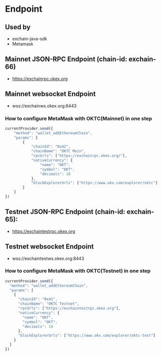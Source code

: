# Endpoint

## Used by
- exchain-java-sdk
- Metamask

## Mainnet JSON-RPC Endpoint (chain-id: exchain-66)
- https://exchainrpc.okex.org

## Mainnet websocket Endpoint
- wss://exchainws.okex.org:8443

### How to configure MetaMask with OKTC(Mainnet) in one step

```javascript
currentProvider.send({
    "method": "wallet_addEthereumChain",
    "params": [
        {
            "chainId": "0x42",
            "chainName": "OKTC Main",
            "rpcUrls": ["https://exchainrpc.okex.org/"],
            "nativeCurrency": {
                "name": "OKT",
                "symbol": "OKT",
                "decimals": 18
            },
            "blockExplorerUrls": ["https://www.okx.com/explorer/oktc"]
        }
    ]
})
```

## Testnet JSON-RPC Endpoint (chain-id: exchain-65):
- https://exchaintestrpc.okex.org

## Testnet websocket Endpoint
- wss://exchaintestws.okex.org:8443

### How to configure MetaMask with OKTC(Testnet) in one step

```javascript
currentProvider.send({
  "method": "wallet_addEthereumChain",
  "params": [
    {
      "chainId": "0x41",
      "chainName": "OKTC Testnet",
      "rpcUrls": ["https://exchaintestrpc.okex.org"],
      "nativeCurrency": {
        "name": "OKT",
        "symbol": "OKT",
        "decimals": 18
      },
      "blockExplorerUrls": ["https://www.okx.com/explorer/oktc-test"]
    }
  ]
})
```





